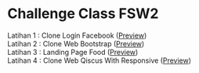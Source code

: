 # Challenge Class FSW2
Latihan 1 : Clone Login Facebook ([Preview](https://htmlpreview.github.io/?https://github.com/fchrl03/daily-code/blob/main/latihan1.html "Latihan 1")) <br/>
Latihan 2 : Clone Web Bootstrap ([Preview](https://htmlpreview.github.io/?https://github.com/fchrl03/daily-code/blob/main/latihan2.html "Latihan 2")) <br/>
Latihan 3 : Landing Page Food ([Preview](https://htmlpreview.github.io/?https://github.com/fchrl03/daily-code/blob/main/latihan3.html "Latihan 3"))<br/>
Latihan 4 : Clone Web Qiscus With Responsive ([Preview](https://htmlpreview.github.io/?https://github.com/fchrl03/daily-code/blob/main/latihan4.html "Latihan 4"))
